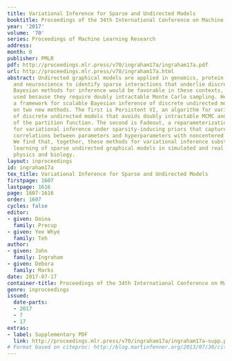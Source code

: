 ```yaml
---
title: Variational Inference for Sparse and Undirected Models
booktitle: Proceedings of the 34th International Conference on Machine Learning
year: '2017'
volume: '70'
series: Proceedings of Machine Learning Research
address: 
month: 0
publisher: PMLR
pdf: http://proceedings.mlr.press/v70/ingraham17a/ingraham17a.pdf
url: http://proceedings.mlr.press/v70/ingraham17a.html
abstract: Undirected graphical models are applied in genomics, protein structure prediction,
  and neuroscience to identify sparse interactions that underlie discrete data. Although
  Bayesian methods for inference would be favorable in these contexts, they are rarely
  used because they require doubly intractable Monte Carlo sampling. Here, we develop
  a framework for scalable Bayesian inference of discrete undirected models based
  on two new methods. The first is Persistent VI, an algorithm for variational inference
  of discrete undirected models that avoids doubly intractable MCMC and approximations
  of the partition function. The second is Fadeout, a reparameterization approach
  for variational inference under sparsity-inducing priors that captures a posteriori
  correlations between parameters and hyperparameters with noncentered parameterizations.
  We find that, together, these methods for variational inference substantially improve
  learning of sparse undirected graphical models in simulated and real problems from
  physics and biology.
layout: inproceedings
id: ingraham17a
tex_title: Variational Inference for Sparse and Undirected Models
firstpage: 1607
lastpage: 1616
page: 1607-1616
order: 1607
cycles: false
editor:
- given: Doina
  family: Precup
- given: Yee Whye
  family: Teh
author:
- given: John
  family: Ingraham
- given: Debora
  family: Marks
date: 2017-07-17
container-title: Proceedings of the 34th International Conference on Machine Learning
genre: inproceedings
issued:
  date-parts:
  - 2017
  - 7
  - 17
extras:
- label: Supplementary PDF
  link: http://proceedings.mlr.press/v70/ingraham17a/ingraham17a-supp.pdf
# Format based on citeproc: http://blog.martinfenner.org/2013/07/30/citeproc-yaml-for-bibliographies/
---
```

